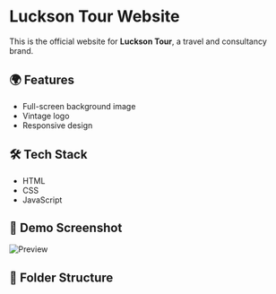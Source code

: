 # Luckson Tour Website

This is the official website for **Luckson Tour**, a travel and consultancy brand.

## 🌍 Features
- Full-screen background image
- Vintage logo
- Responsive design

## 🛠️ Tech Stack
- HTML
- CSS
- JavaScript

## 📸 Demo Screenshot
![Preview](screenshot.png)

## 📁 Folder Structure
